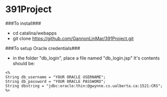 391Project
==========

###To install###
- cd catalina/webapps
- git clone https://github.com/GannonLinMar/391Project.git

###To setup Oracle credentials###
- in the folder "db_login", place a file named "db_login.jsp" It's contents should be:

```
<% 
String db_username = "YOUR ORACLE USERNAME";
String db_password = "YOUR ORACLE PASSWORD";
String dbstring = "jdbc:oracle:thin:@gwynne.cs.ualberta.ca:1521:CRS";
%>
```
